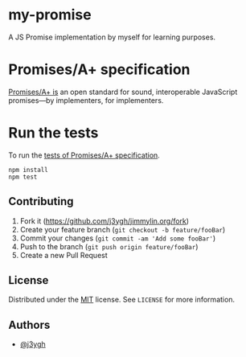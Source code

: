# my-promise
A JS Promise implementation by myself for learning purposes.

# Promises/A+ specification

[Promises/A+ is](https://promisesaplus.com/) an open standard for sound, interoperable JavaScript promises—by implementers, for implementers.

# Run the tests

To run the [tests of Promises/A+ specification](https://github.com/promises-aplus/promises-tests).
```
npm install
npm test
```

## Contributing

1. Fork it (<https://github.com/j3ygh/jimmylin.org/fork>)
2. Create your feature branch (`git checkout -b feature/fooBar`)
3. Commit your changes (`git commit -am 'Add some fooBar'`)
4. Push to the branch (`git push origin feature/fooBar`)
5. Create a new Pull Request

## License

Distributed under the [MIT](https://choosealicense.com/licenses/mit/) license. See `LICENSE` for more information.

## Authors

- [@j3ygh](https://www.github.com/j3ygh)

